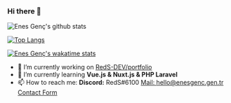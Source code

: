 ### Hi there 👋

![Enes Genç's github stats](https://github-readme-stats.vercel.app/api?username=RedS-DEV&show_icons=true&count_private=true&theme=radical)



[![Top Langs](https://github-readme-stats.vercel.app/api/top-langs/?username=RedS-DEV&langs_count=10&layout=compact&theme=radical)](https://github.com/RedS-DEV/)



[![Enes Genç's wakatime stats](https://github-readme-stats.vercel.app/api/wakatime?username=RedS&theme=vue-dark)](https://wakatime.com/@RedS)




<!--
**RedS-DEV/RedS-DEV** is a ✨ _special_ ✨ repository because its `README.md` (this file) appears on your GitHub profile.

Here are some ideas to get you started:
-->

- 🔭 I’m currently working on [RedS-DEV/portfolio](https://github.com/RedS-DEV/portfolio)
- 🌱 I’m currently learning **Vue.js & Nuxt.js & PHP Laravel**
- 📫 How to reach me: **Discord:** RedS#6100 [Mail: hello@enesgenc.gen.tr](mailto:hello@enesgenc.gen.tr) [Contact Form](https://enesgenc.gen.tr/contact)
<!-- - 👯 I’m looking to collaborate on ... 
- 🤔 I’m looking for help with ...
- 💬 Ask me about ... --->

<!--
- 😄 Pronouns: ...
- ⚡ Fun fact: ...

